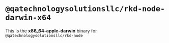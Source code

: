 # `@qatechnologysolutionsllc/rkd-node-darwin-x64`

This is the **x86_64-apple-darwin** binary for `@qatechnologysolutionsllc/rkd-node`
